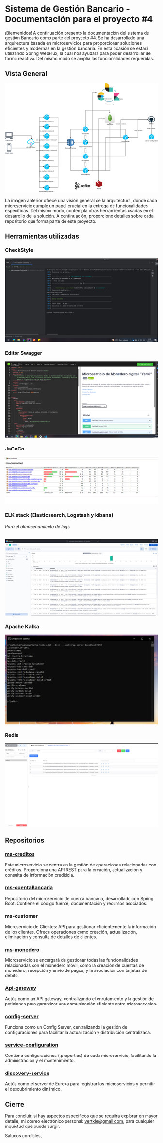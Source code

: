 # Sistema de Gestión Bancario - Documentación para el proyecto #4

¡Bienvenidos!
A continuación presento la documentación del sistema de gestión Bancario como parte del proyecto #4. Se ha desarrollado una arquitectura basada en microservicios para proporcionar soluciones eficientes y modernas en la gestión bancaria. En esta ocasión se estará utilizando Spring WebFlux, la cual nos ayudará para poder desarrollar de forma reactiva.
Del mismo modo se amplía las funcionalidades requeridas.

## Vista General

![Diagrama de Arquitectura](https://raw.githubusercontent.com/ProyectoSemana4-BC49/.github/main/res/diagram_proy4.png)

La imagen anterior ofrece una visión general de la arquitectura, donde cada microservicio cumple un papel crucial en la entrega de funcionalidades específicas. Del mismo modo, contempla otras herramientas usadas en el desarrollo de la solución. A continuación, proporciono detalles sobre cada repositorio que forma parte de este proyecto.

## Herramientas utilizadas

### CheckStyle
![Checkstyle](https://raw.githubusercontent.com/ProyectoSemana4-BC49/.github/main/res/checkstyle.PNG)

### Editor Swagger
![Sonarqube](https://raw.githubusercontent.com/ProyectoSemana4-BC49/.github/main/res/swagger.PNG)

### JaCoCo
![Sonarqube](https://raw.githubusercontent.com/ProyectoSemana4-BC49/.github/main/res/jacoco.PNG)

### ELK stack (Elasticsearch, Logstash y kibana)
###### Para el almacenamiento de logs
![Sonarqube](https://raw.githubusercontent.com/ProyectoSemana4-BC49/.github/main/res/logstash.jpeg)

### Apache Kafka
![kafka](https://raw.githubusercontent.com/ProyectoSemana4-BC49/.github/main/res/kafka.PNG)

### Redis
![redis](https://raw.githubusercontent.com/ProyectoSemana4-BC49/.github/main/res/redis.jpeg)

## Repositorios

### [ms-creditos](https://github.com/ProyectoSemana4-BC49/ms-creditos)
Este microservicio se centra en la gestión de operaciones relacionadas con créditos. Proporciona una API REST para la creación, actualización y consulta de información crediticia.

### [ms-cuentaBancaria](https://github.com/ProyectoSemana4-BC49/ms-cuentaBancaria)
Repositorio del microservicio de cuenta bancaria, desarrollado con Spring Boot. Contiene el código fuente, documentación y recursos asociados.

### [ms-customer](https://github.com/ProyectoSemana4-BC49/ms-customer)
Microservicio de Clientes: API para gestionar eficientemente la información de los clientes. Ofrece operaciones como creación, actualización, eliminación y consulta de detalles de clientes.

### [ms-monedero](https://github.com/ProyectoSemana4-BC49/ms-monedero)
Microservicio se encargará de gestionar todas las funcionalidades relacionadas con el monedero móvil, como la creación de cuentas de monedero, recepción y envío de pagos, y la asociación con tarjetas de débito.

### [Api-gateway](https://github.com/ProyectoSemana4-BC49/Api-Gateway)
Actúa como un API gateway, centralizando el enrutamiento y la gestión de peticiones para garantizar una comunicación eficiente entre microservicios.

### [config-server](https://github.com/ProyectoSemana4-BC49/config-server)
Funciona como un Config Server, centralizando la gestión de configuraciones para facilitar la actualización y distribución centralizada.

### [service-configuration](https://github.com/ProyectoSemana4-BC49/service-configuration)
Contiene configuraciones (.properties) de cada microservicio, facilitando la administración y el mantenimiento.

### [discovery-service](https://github.com/ProyectoSemana4-BC49/discovery-service)
Actúa como el server de Eureka para registrar los microservicios y permitir el descubrimiento dinámico.

## Cierre
Para concluir, si hay aspectos específicos que se requiira explorar en mayor detalle, mi correo electrónico personal: vertkle@gmail.com, para cualquier inquietud que pueda surgir.

Saludos cordiales,